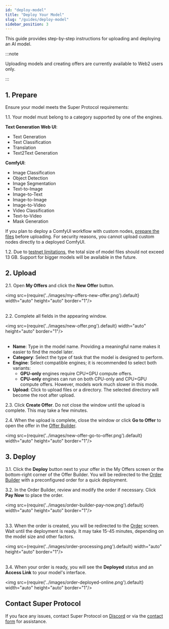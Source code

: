```yaml
---
id: "deploy-model"
title: "Deploy Your Model"
slug: "/guides/deploy-model"
sidebar_position: 3
---
```


This guide provides step-by-step instructions for uploading and deploying an AI model.

:::note

Uploading models and creating <a id="offer"><span className="dashed-underline">offers</span></a> are currently available to Web2 users only.

:::

## 1. Prepare

Ensure your model meets the Super Protocol requirements:

1.1. Your model must belong to a category supported by one of the <a id="engine"><span className="dashed-underline">engines</span></a>.

**Text Generation Web UI**:

- Text Generation
- Text Classification
- Translation
- Text2Text Generation

**ComfyUI**:

- Image Classification
- Object Detection
- Image Segmentation
- Text-to-Image
- Image-to-Text
- Image-to-Image
- Image-to-Video
- Video Classification
- Text-to-Video
- Mask Generation

If you plan to deploy a ComfyUI workflow with custom nodes, [prepare the files](/marketplace/guides/prepare-comfyui) before uploading. For security reasons, you cannot upload custom nodes directly to a deployed ComfyUI.

1.2. Due to [testnet limitations](/marketplace/limitations), the total size of model files should not exceed 13 GB. Support for bigger models will be available in the future.

## 2. Upload

2.1. Open **My Offers** and click the **New Offer** button.

<img src={require('../images/my-offers-new-offer.png').default} width="auto" height="auto" border="1"/>
<br/>
<br/>

2.2. Complete all fields in the appearing window.

<img src={require('../images/new-offer.png').default} width="auto" height="auto" border="1"/>
<br/>
<br/>

- **Name**: Type in the model name. Providing a meaningful name makes it easier to find the model later.
- **Category**: Select the type of task that the model is designed to perform.
- **Engine**: Select compatible <a id="engine"><span className="dashed-underline">engines</span></a>; it is recommended to select both variants:
    - **GPU-only** engines require CPU+GPU <a id="compute"><span className="dashed-underline">compute</span></a> offers.
    - **CPU-only** engines can run on both CPU-only and CPU+GPU compute offers. However, models work much slower in this mode.
- **Upload**: Click to upload files or a directory. The selected directory will become the root after upload.

2.3. Click **Create Offer**. Do not close the window until the upload is complete. This may take a few minutes.

2.4. When the upload is complete, close the window or click **Go to Offer** to open the offer in the [Offer Builder](/marketplace/my-offers/offer-builder).

<img src={require('../images/new-offer-go-to-offer.png').default} width="auto" height="auto" border="1"/>
<br/>

## 3. Deploy

3.1. Click the **Deploy** button next to your offer in the My Offers screen or the bottom-right corner of the Offer Builder. You will be redirected to the [Order Builder](/marketplace/order-builder) with a preconfigured <a id="order"><span className="dashed-underline">order</span></a> for a quick deployment.

3.2. In the Order Builder, review and modify the order if necessary. Click **Pay Now** to place the order.

<img src={require('../images/order-builder-pay-now.png').default} width="auto" height="auto" border="1"/>
<br/>
<br/>

3.3. When the order is created, you will be redirected to the [Order](/marketplace/all-orders/order) screen. Wait until the deployment is ready. It may take 15-45 minutes, depending on the model size and other factors.

<img src={require('../images/order-processing.png').default} width="auto" height="auto" border="1"/>
<br/>
<br/>

3.4. When your order is ready, you will see the **Deployed** status and an **Access Link** to your model's interface.

<img src={require('../images/order-deployed-online.png').default} width="auto" height="auto" border="1"/>

## Contact Super Protocol

If you face any issues, contact Super Protocol on [Discord](https://discord.gg/superprotocol) or via the [contact form](https://superprotocol.zendesk.com/hc/en-us/requests/new) for assistance.